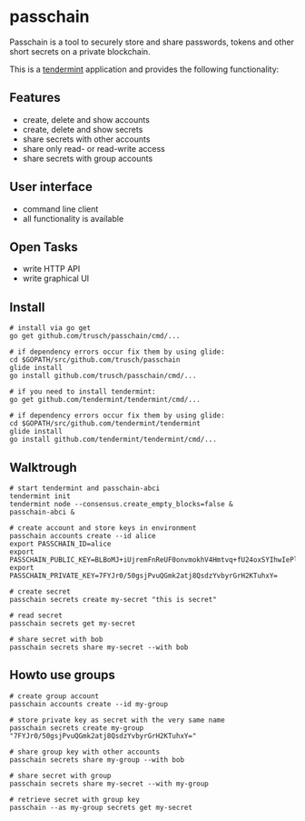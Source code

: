 passchain
=========

Passchain is a tool to securely store and share passwords, tokens and other short secrets on a private blockchain.

This is a [tendermint](https://github.com/tendermint/tendermint) application and provides the following functionality:

## Features

* create, delete and show accounts
* create, delete and show secrets
* share secrets with other accounts
* share only read- or read-write access
* share secrets with group accounts

## User interface

* command line client
* all functionality is available

## Open Tasks

* write HTTP API
* write graphical UI  

## Install
```
# install via go get
go get github.com/trusch/passchain/cmd/...

# if dependency errors occur fix them by using glide:
cd $GOPATH/src/github.com/trusch/passchain
glide install
go install github.com/trusch/passchain/cmd/...

# if you need to install tendermint:
go get github.com/tendermint/tendermint/cmd/...

# if dependency errors occur fix them by using glide:
cd $GOPATH/src/github.com/tendermint/tendermint
glide install
go install github.com/tendermint/tendermint/cmd/...
```

## Walktrough

```
# start tendermint and passchain-abci
tendermint init
tendermint node --consensus.create_empty_blocks=false &
passchain-abci &

# create account and store keys in environment
passchain accounts create --id alice
export PASSCHAIN_ID=alice
export PASSCHAIN_PUBLIC_KEY=BLBoMJ+iUjremFnReUF0onvmokhV4Hmtvq+fU24oxSYIhwIePlHXZTbW28PZN66i3Nvc7txv4lXH4KwlY9O4KFo=
export PASSCHAIN_PRIVATE_KEY=7FYJr0/50gsjPvuQGmk2atj8QsdzYvbyrGrH2KTuhxY=

# create secret
passchain secrets create my-secret "this is secret"

# read secret
passchain secrets get my-secret

# share secret with bob
passchain secrets share my-secret --with bob
```

## Howto use groups
```
# create group account
passchain accounts create --id my-group

# store private key as secret with the very same name
passchain secrets create my-group "7FYJr0/50gsjPvuQGmk2atj8QsdzYvbyrGrH2KTuhxY="

# share group key with other accounts
passchain secrets share my-group --with bob

# share secret with group
passchain secrets share my-secret --with my-group

# retrieve secret with group key
passchain --as my-group secrets get my-secret

```
